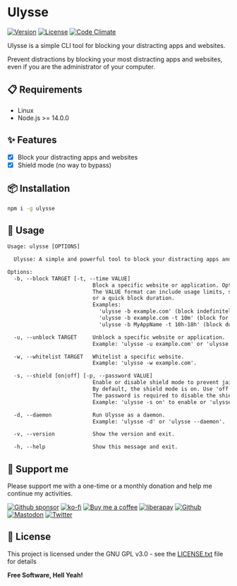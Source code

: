 # Ulysse

[![Version](https://img.shields.io/npm/v/ulysse?label=Version&style=flat&colorA=2B323B&colorB=1e2329)](https://www.npmjs.com/package/ulysse)
[![License](https://img.shields.io/badge/license-GPL%20v3%2B-yellow.svg?label=License&style=flat&colorA=2B323B&colorB=1e2329)](https://raw.githubusercontent.com/johackim/ulysse/master/LICENSE.txt)
[![Code Climate](https://img.shields.io/codeclimate/maintainability/johackim/ulysse.svg?label=Maintainability&style=flat&colorA=2B323B&colorB=1e2329)](https://codeclimate.com/github/johackim/ulysse)

Ulysse is a simple CLI tool for blocking your distracting apps and websites.

Prevent distractions by blocking your most distracting apps and websites, even if you are the administrator of your computer.

## 📋 Requirements

- Linux
- Node.js >= 14.0.0

## ✨ Features

- [x] Block your distracting apps and websites
- [x] Shield mode (no way to bypass)

## 📦 Installation

```bash
npm i -g ulysse
```

## 📖 Usage

```txt
Usage: ulysse [OPTIONS]

  Ulysse: A simple and powerful tool to block your distracting apps and websites.

Options:
  -b, --block TARGET [-t, --time VALUE]
                           Block a specific website or application. Optionally, add a time-based setting.
                           The VALUE format can include usage limits, specific time intervals,
                           or a quick block duration.
                           Examples: 
                             'ulysse -b example.com' (block indefinitely)
                             'ulysse -b example.com -t 10m' (block for a short duration)
                             'ulysse -b MyAppName -t 10h-18h' (block during specific hours)

  -u, --unblock TARGET     Unblock a specific website or application.
                           Example: 'ulysse -u example.com' or 'ulysse -u MyAppName'.

  -w, --whitelist TARGET   Whitelist a specific website.
                           Example: 'ulysse -w example.com'.

  -s, --shield [on|off] [-p, --password VALUE]
                           Enable or disable shield mode to prevent jailbreak.
                           By default, the shield mode is on. Use 'off' along with a password to disable it.
                           The password is required to disable the shield mode.
                           Example: 'ulysse -s on' to enable or 'ulysse -s off -p myp@ssw0rd' to disable.

  -d, --daemon             Run Ulysse as a daemon.
                           Example: 'ulysse -d' or 'ulysse --daemon'.

  -v, --version            Show the version and exit.

  -h, --help               Show this message and exit.
```

## 🎁 Support me

Please support me with a one-time or a monthly donation and help me continue my activities.

[![Github sponsor](https://img.shields.io/badge/github-Support%20my%20work-lightgrey?style=social&logo=github)](https://github.com/sponsors/johackim/)
[![ko-fi](https://img.shields.io/badge/ko--fi-Support%20my%20work-lightgrey?style=social&logo=ko-fi)](https://ko-fi.com/johackim)
[![Buy me a coffee](https://img.shields.io/badge/Buy%20me%20a%20coffee-Support%20my%20work-lightgrey?style=social&logo=buy%20me%20a%20coffee&logoColor=%23FFDD00)](https://www.buymeacoffee.com/johackim)
[![liberapay](https://img.shields.io/badge/liberapay-Support%20my%20work-lightgrey?style=social&logo=liberapay&logoColor=%23F6C915)](https://liberapay.com/johackim/donate)
[![Github](https://img.shields.io/github/followers/johackim?label=Follow%20me&style=social)](https://github.com/johackim)
[![Mastodon](https://img.shields.io/mastodon/follow/1631?domain=https%3A%2F%2Fmastodon.ethibox.fr&style=social)](https://mastodon.ethibox.fr/@johackim)
[![Twitter](https://img.shields.io/twitter/follow/_johackim?style=social)](https://twitter.com/_johackim)

## 📜 License

This project is licensed under the GNU GPL v3.0 - see the [LICENSE.txt](https://raw.githubusercontent.com/johackim/ulysse/master/LICENSE.txt) file for details

**Free Software, Hell Yeah!**
